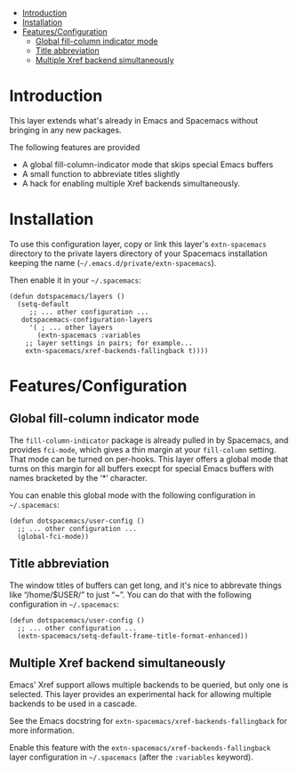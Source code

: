 - [Introduction](#org30b60d1)
- [Installation](#org0ad64b0)
- [Features/Configuration](#org8d3ae58)
  - [Global fill-column indicator mode](#org27f0a42)
  - [Title abbreviation](#org62b5ef1)
  - [Multiple Xref backend simultaneously](#org2db9e2b)



<a id="org30b60d1"></a>

# Introduction

This layer extends what's already in Emacs and Spacemacs without bringing in any new packages.

The following features are provided

-   A global fill-column-indicator mode that skips special Emacs buffers
-   A small function to abbreviate titles slightly
-   A hack for enabling multiple Xref backends simultaneously.


<a id="org0ad64b0"></a>

# Installation

To use this configuration layer, copy or link this layer's `extn-spacemacs` directory to the private layers directory of your Spacemacs installation keeping the name (`~/.emacs.d/private/extn-spacemacs`).

Then enable it in your `~/.spacemacs`:

```emacs-lisp
(defun dotspacemacs/layers ()
  (setq-default
     ;; ... other configuration ...
   dotspacemacs-configuration-layers
     '( ; ... other layers
       (extn-spacemacs :variables
	;; layer settings in pairs; for example...
	extn-spacemacs/xref-backends-fallingback t))))
```


<a id="org8d3ae58"></a>

# Features/Configuration


<a id="org27f0a42"></a>

## Global fill-column indicator mode

The `fill-column-indicator` package is already pulled in by Spacemacs, and provides `fci-mode`, which gives a thin margin at your `fill-column` setting. That mode can be turned on per-hooks. This layer offers a global mode that turns on this margin for all buffers execpt for special Emacs buffers with names bracketed by the ‘\*’ character.

You can enable this global mode with the following configuration in `~/.spacemacs`:

```emacs-lisp
(defun dotspacemacs/user-config ()
  ;; ... other configuration ...
  (global-fci-mode))
```


<a id="org62b5ef1"></a>

## Title abbreviation

The window titles of buffers can get long, and it's nice to abbrevate things like “/home/$USER/” to just “~”. You can do that with the following configuration in `~/.spacemacs`:

```emacs-lisp
(defun dotspacemacs/user-config ()
  ;; ... other configuration ...
  (extn-spacemacs/setq-default-frame-title-format-enhanced))
```


<a id="org2db9e2b"></a>

## Multiple Xref backend simultaneously

Emacs' Xref support allows multiple backends to be queried, but only one is selected. This layer provides an experimental hack for allowing multiple backends to be used in a cascade.

See the Emacs docstring for `extn-spacemacs/xref-backends-fallingback` for more information.

Enable this feature with the `extn-spacemacs/xref-backends-fallingback` layer configuration in `~/.spacemacs` (after the `:variables` keyword).
